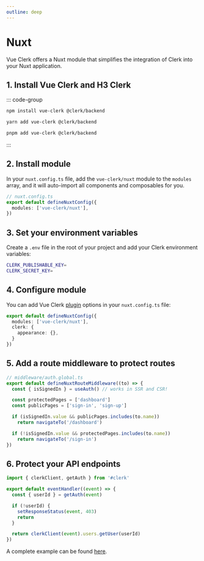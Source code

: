 ```yaml
---
outline: deep
---
```


# Nuxt

Vue Clerk offers a Nuxt module that simplifies the integration of Clerk into your Nuxt application.

## 1. Install Vue Clerk and H3 Clerk

::: code-group

```bash [npm]
npm install vue-clerk @clerk/backend
```

```bash [yarn]
yarn add vue-clerk @clerk/backend
```

```bash [pnpm]
pnpm add vue-clerk @clerk/backend
```

:::

## 2. Install module

In your `nuxt.config.ts` file, add the `vue-clerk/nuxt` module to the `modules` array, and it will auto-import all components and composables for you.

```ts
// nuxt.config.ts
export default defineNuxtConfig({
  modules: ['vue-clerk/nuxt'],
})
```

## 3. Set your environment variables

Create a `.env` file in the root of your project and add your Clerk environment variables:

```bash
CLERK_PUBLISHABLE_KEY=
CLERK_SECRET_KEY=
```

## 4. Configure module

You can add Vue Clerk [plugin](/plugin#properties) options in your `nuxt.config.ts` file:

```ts
export default defineNuxtConfig({
  modules: ['vue-clerk/nuxt'],
  clerk: {
    appearance: {},
  }
})
```

## 5. Add a route middleware to protect routes

```ts
// middleware/auth.global.ts
export default defineNuxtRouteMiddleware((to) => {
  const { isSignedIn } = useAuth() // works in SSR and CSR!

  const protectedPages = ['dashboard']
  const publicPages = ['sign-in', 'sign-up']

  if (isSignedIn.value && publicPages.includes(to.name))
    return navigateTo('/dashboard')

  if (!isSignedIn.value && protectedPages.includes(to.name))
    return navigateTo('/sign-in')
})
```

## 6. Protect your API endpoints

```ts
import { clerkClient, getAuth } from '#clerk'

export default eventHandler((event) => {
  const { userId } = getAuth(event)

  if (!userId) {
    setResponseStatus(event, 403)
    return
  }

  return clerkClient(event).users.getUser(userId)
})
```

A complete example can be found [here](https://github.com/wobsoriano/nuxt-clerk-template).
